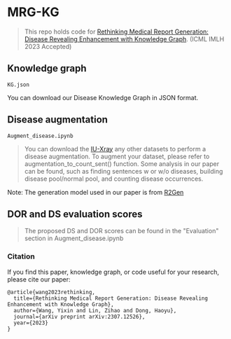 # MRG-KG
> This repo holds code for [Rethinking Medical Report Generation: Disease Revealing Enhancement with Knowledge Graph](). (ICML IMLH 2023 Accepted)

<!--![](https://github.com/dbader/readme-template/raw/master/header.png)-->

## Knowledge graph
```
KG.json
```
You can download our Disease Knowledge Graph in JSON format.

## Disease augmentation
```
Augment_disease.ipynb
```
> You can download the [IU-Xray](https://www.kaggle.com/datasets/raddar/chest-xrays-indiana-university) any other datasets to perform a disease augmentation.
> To augment your dataset, please refer to augmentation_to_count_sent() function.
> Some analysis in our paper can be found, such as finding sentences w or w/o diseases, building disease pool/normal pool, and counting disease occurrences.

Note: The generation model used in our paper is from [R2Gen](https://github.com/cuhksz-nlp/R2Gen)

## DOR and DS evaluation scores
> The proposed DS and DOR scores can be found in the "Evaluation" section in Augment_disease.ipynb

### Citation
If you find this paper, knowledge graph, or code useful for your research, please cite our paper:
```
@article{wang2023rethinking,
  title={Rethinking Medical Report Generation: Disease Revealing Enhancement with Knowledge Graph},
  author={Wang, Yixin and Lin, Zihao and Dong, Haoyu},
  journal={arXiv preprint arXiv:2307.12526},
  year={2023}
}
